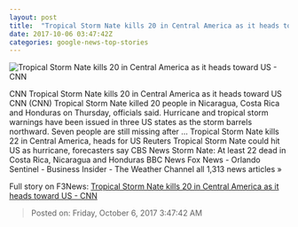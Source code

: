 ```yaml
---
layout: post
title:  "Tropical Storm Nate kills 20 in Central America as it heads toward US - CNN"
date: 2017-10-06 03:47:42Z
categories: google-news-top-stories
---
```


![Tropical Storm Nate kills 20 in Central America as it heads toward US - CNN](http://i2.cdn.cnn.com/cnnnext/dam/assets/170919163358-rapid-intensification-hurricane-super-tease.jpg)

CNN Tropical Storm Nate kills 20 in Central America as it heads toward US CNN (CNN) Tropical Storm Nate killed 20 people in Nicaragua, Costa Rica and Honduras on Thursday, officials said. Hurricane and tropical storm warnings have been issued in three US states as the storm barrels northward. Seven people are still missing after ... Tropical Storm Nate kills 22 in Central America, heads for US Reuters Tropical Storm Nate could hit US as hurricane, forecasters say CBS News Storm Nate: At least 22 dead in Costa Rica, Nicaragua and Honduras BBC News Fox News - Orlando Sentinel - Business Insider - The Weather Channel all 1,313 news articles »


Full story on F3News: [Tropical Storm Nate kills 20 in Central America as it heads toward US - CNN](http://www.f3nws.com/n/pbHAj)

> Posted on: Friday, October 6, 2017 3:47:42 AM
